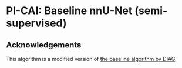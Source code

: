 # PI-CAI: Baseline nnU-Net (semi-supervised)

## Acknowledgements
This algorithm is a modified version of [the baseline algorithm by DIAG](https://github.com/DIAGNijmegen/picai_nnunet_semi_supervised_gc_algorithm).